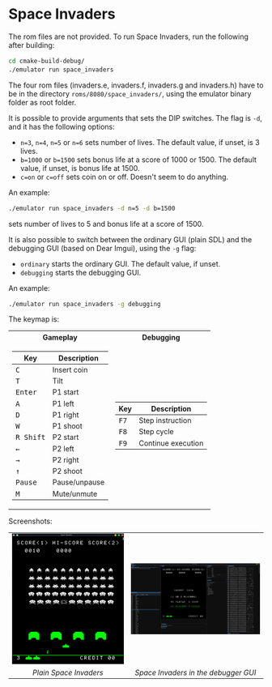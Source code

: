 # Space Invaders

The rom files are not provided. To run Space Invaders, run the following after building:

```sh
cd cmake-build-debug/
./emulator run space_invaders
```

The four rom files (invaders.e, invaders.f, invaders.g and invaders.h) have to be in the directory
`roms/8080/space_invaders/`, using the emulator binary folder as root folder.

It is possible to provide arguments that sets the DIP switches. The flag is `-d`, and it has the following options:

- `n=3`, `n=4`, `n=5` or `n=6` sets number of lives. The default value, if unset, is 3 lives.
- `b=1000` or `b=1500` sets bonus life at a score of 1000 or 1500. The default value, if unset, is bonus life at 1500.
- `c=on` or `c=off` sets coin on or off. Doesn't seem to do anything.

An example:

```sh
./emulator run space_invaders -d n=5 -d b=1500
```

sets number of lives to 5 and bonus life at a score of 1500.

It is also possible to switch between the ordinary GUI (plain SDL) and the debugging GUI (based on Dear Imgui), using
the `-g` flag:

- `ordinary` starts the ordinary GUI. The default value, if unset.
- `debugging` starts the debugging GUI.

An example:

```sh
./emulator run space_invaders -g debugging
```

The keymap is:

<table>
<tr>
<th>Gameplay</th><th>Debugging</th>
</tr>
<tr>
<td>

| Key                | Description   |
|--------------------|---------------|
| <kbd>C</kbd>       | Insert coin   |
| <kbd>T</kbd>       | Tilt          |
| <kbd>Enter</kbd>   | P1 start      |
| <kbd>A</kbd>       | P1 left       |
| <kbd>D</kbd>       | P1 right      |
| <kbd>W</kbd>       | P1 shoot      |
| <kbd>R Shift</kbd> | P2 start      |
| <kbd>←</kbd>       | P2 left       |
| <kbd>→</kbd>       | P2 right      |
| <kbd>↑</kbd>       | P2 shoot      |
| <kbd>Pause</kbd>   | Pause/unpause |
| <kbd>M</kbd>       | Mute/unmute   |

</td>
<td>

| Key           | Description        |
|---------------|--------------------|
| <kbd>F7</kbd> | Step instruction   |
| <kbd>F8</kbd> | Step cycle         |
| <kbd>F9</kbd> | Continue execution |

</td>
</tr>
</table>

Screenshots:

|                                                                                 |                                                                                                          |
|:-------------------------------------------------------------------------------:|:--------------------------------------------------------------------------------------------------------:|
| ![Plain Space Invaders](../../assets/images/8080_SI.png "Plain Space Invaders") | ![Space Invaders with debugger](../../assets/images/8080_SI_debugger.png "Space Invaders with debugger") | 
|                             *Plain Space Invaders*                              |                                   *Space Invaders in the debugger GUI*                                   |
